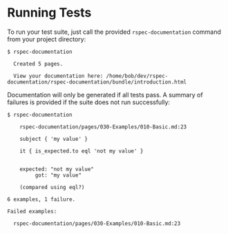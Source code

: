 # Running Tests

To run your test suite, just call the provided `rspec-documentation` command from your project directory:

```console
$ rspec-documentation

  Created 5 pages.

  View your documentation here: /home/bob/dev/rspec-documentation/rspec-documentation/bundle/introduction.html
```

Documentation will only be generated if all tests pass. A summary of failures is provided if the suite does not run successfully:

```console
$ rspec-documentation

    rspec-documentation/pages/030-Examples/010-Basic.md:23

    subject { 'my value' }

    it { is_expected.to eql 'not my value' }


    expected: "not my value"
         got: "my value"

    (compared using eql?)

6 examples, 1 failure.

Failed examples:

  rspec-documentation/pages/030-Examples/010-Basic.md:23
```
